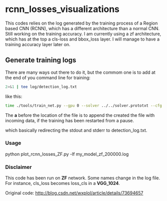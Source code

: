 # rcnn_losses_visualizations

This codes relies on the log generated by the training process of a Region based CNN (RCNN), which has a different architecture than a normal CNN. Still working on the training accuracy. I am currently using a zf architecture, which has at the top a cls-loss and bbox_loss layer. I will manage to have a training accuracy layer later on.

## Generate training logs

There are many ways out there to do it, but the commom one is to add at the end of you command line for training:

```bash
2>&1 | tee log/detection_log.txt
```
like this:

```bash
time ./tools/train_net.py --gpu 0 --solver ../../solver.prototxt --cfg ../../x.yml --weights ../../zf_iter_20.caffemodel --imdb imagenet_train --iter 20 2>&1 | tee -a log/my_modell.log
```
The __a__ before the location of the file is to append the created the file with incoming data, if the training has been restarted from a pause. 

which basically redirecting the stdout and stderr to detection_log.txt.

### Usage

python plot\_rcnn\_losses\_ZF.py -lf my\_model\_zf\_200000.log

### Disclaimer

This code has been run on __ZF__ network. Some names change in the log file. For instance, cls\_loss becomes loss\_cls in a __VGG_1024__.

Original code: http://blog.csdn.net/wxplol/article/details/73694657
